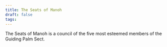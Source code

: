 ```yaml
---
title: The Seats of Manoh
draft: false
tags:
---
```

The Seats of Manoh is a council of the five most esteemed members of the Guiding Palm Sect. 